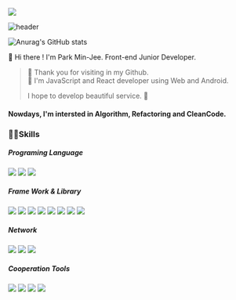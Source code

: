 <a href="mailto:minjee412@gmail.com" target="email"><img src="https://img.shields.io/badge/minjee412@gmail.com-EA4335?style=flat&logo=Gmail&logoColor=white"/></a>

![header](https://capsule-render.vercel.app/api?type=soft&color=gradient&height=100&section=header&text=Junior-Developer&fontSize=50)


![Anurag's GitHub stats](https://github-readme-stats.vercel.app/api?username=minjee412&show_icons=true&theme=buefy)

👋 Hi there ! I'm Park Min-Jee. Front-end Junior Developer.

> 🌼 Thank you for visiting in my Github. <br/>
> 🌼 I'm JavaScript and React developer using Web and Android.
> 
>  I hope to develop beautiful service. 🌺
  
<h4>Nowdays, I'm intersted in Algorithm, Refactoring and CleanCode.</h4>

  
<h3> 👨‍💻Skills </h3>
<h5>Programing Language</h5>
<span><img src="https://img.shields.io/badge/JavaScript-F7DF1E?style=flat&logo=JavaScript&logoColor=white"/></span>
<span><img src="https://img.shields.io/badge/HTML-E34F26?style=flat&logo=HTML5&logoColor=white"/></span>
<span><img src="https://img.shields.io/badge/CSS-1572B6?style=flat&logo=CSS3&logoColor=white"/></span>

<h5>Frame Work & Library</h5>
<span><img src="https://img.shields.io/badge/React-61DAFB?style=flat&logo=React&logoColor=white"/></span>
<span><img src="https://img.shields.io/badge/ReactNative-61DAFB?style=flat&logo=React&logoColor=white"/></span>
<span><img src="https://img.shields.io/badge/TypeScript-3178C6?style=flat&logo=TypeScript&logoColor=white"/></span>
<span><img src="https://img.shields.io/badge/Next.js-000000?style=flat&logo=Next.js&logoColor=white"/></span>
<span><img src="https://img.shields.io/badge/Ant Design-0170FE?style=flat&logo=Ant Design&logoColor=white"/></span>
<span><img src="https://img.shields.io/badge/Material UI-0081CB?style=flat&logo=Material-UI&logoColor=white"/></span>
<span><img src="https://img.shields.io/badge/styled components-DB7093?style=flat&logo=styled-components&logoColor=white"/></span>
<span><img src="https://img.shields.io/badge/Emotion-FF4785?style=flat&logo=&logoColor=white"/></span>

<h5>Network</h5>
<span><img src="https://img.shields.io/badge/GraphQL-E10098?style=flat&logo=GraphQL&logoColor=white"/></span>
<span><img src="https://img.shields.io/badge/Apollo GraphQL-311C87?style=flat&logo=Apollo GraphQL&logoColor=white"/></span>
<span><img src="https://img.shields.io/badge/Firebase-FFCA28?style=flat&logo=Firebase&logoColor=white"/></span>

<h5>Cooperation Tools</h5>
<span><img src="https://img.shields.io/badge/Git-F05032?style=flat&logo=Git&logoColor=white"/></span>
<span><img src="https://img.shields.io/badge/GitHub-181717?style=flat&logo=GitHub&logoColor=white"/></span>
<span><img src="https://img.shields.io/badge/Notion-181717?style=flat&logo=Notion&logoColor=white"/></span>
<span><img src="https://img.shields.io/badge/Slack-4A154B?style=flat&logo=Slack&logoColor=white"/></span>
